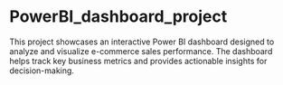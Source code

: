 # PowerBI_dashboard_project
This project showcases an interactive Power BI dashboard designed to analyze and visualize e-commerce sales performance. The dashboard helps track key business metrics and provides actionable insights for decision-making.
